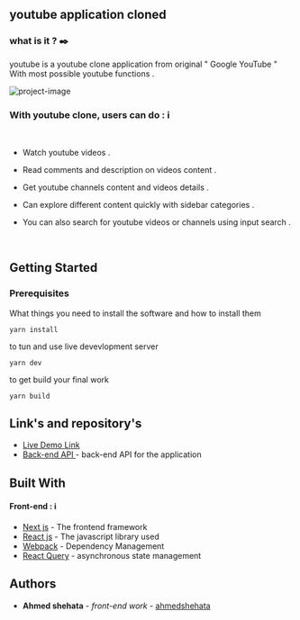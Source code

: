 ## youtube application cloned

### what is it ? :black_nib:

youtube is a youtube clone application from original " Google YouTube " With most possible youtube functions .

![project-image](https://i.ibb.co/2WGQ5TD/Screenshot-2023-02-12-170908.png)

### With youtube clone, users can do : :information_source:

<br>

- Watch youtube videos .

- Read comments and description on videos content .

- Get youtube channels content and videos details .

- Can explore different content quickly with sidebar categories .

- You can also search for youtube videos or channels using input search .

<br>

## Getting Started

### Prerequisites

What things you need to install the software and how to install them

```
yarn install
```

to tun and use live devevlopment server

```
yarn dev
```

to get build your final work

```
yarn build
```

## Link's and repository's

- [ Live Demo Link](https://cloned-youtube-next.vercel.app/)
- [ Back-end API ](https://rapidapi.com/ytdlfree/api/youtube-v31) - back-end API for the application

## Built With

#### Front-end : :information_source:

- [Next js](https://nextjs.org/docs/) - The frontend framework
- [React js](https://reactjs.org/) - The javascript library used
- [Webpack](https://webpack.js.org/) - Dependency Management
- [React Query](https://tanstack.com/query) - asynchronous state management

## Authors

- **Ahmed shehata** - _front-end work_ - [ahmedshehata](https://github.com/ahmedshehata98)
